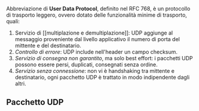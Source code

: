 Abbreviazione di __User Data Protocol__, definito nel RFC 768, è un protocollo di trasporto leggero, ovvero dotato delle funzionalità minime di trasporto, quali:
1. Servizio di [[multiplazione e demultiplazione]]: UDP aggiunge al messaggio proveniente dal livello applicativo il numero di porta del mittente e del destinatario.
2. _Controllo di errore_: UDP include nell'header un campo checksum.
3. _Servizio di consegna non garantito_, ma solo best effort: i pacchetti UDP possono essere persi, duplicati, consegnati senza ordine.
4. _Servizio senza connessione_: non vi è handshaking tra mittente e destinatario, ogni pacchetto UDP è trattato in modo indipendente dagli altri.

## Pacchetto UDP
